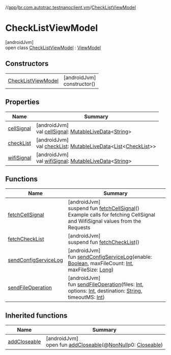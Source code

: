 //[app](../../../index.md)/[br.com.autotrac.testnanoclient.vm](../index.md)/[CheckListViewModel](index.md)

# CheckListViewModel

[androidJvm]\
open class [CheckListViewModel](index.md) : [ViewModel](https://developer.android.com/reference/kotlin/androidx/lifecycle/ViewModel.html)

## Constructors

| | |
|---|---|
| [CheckListViewModel](-check-list-view-model.md) | [androidJvm]<br>constructor() |

## Properties

| Name | Summary |
|---|---|
| [cellSignal](cell-signal.md) | [androidJvm]<br>val [cellSignal](cell-signal.md): [MutableLiveData](https://developer.android.com/reference/kotlin/androidx/lifecycle/MutableLiveData.html)&lt;[String](https://kotlinlang.org/api/latest/jvm/stdlib/kotlin/-string/index.html)&gt; |
| [checkList](check-list.md) | [androidJvm]<br>val [checkList](check-list.md): [MutableLiveData](https://developer.android.com/reference/kotlin/androidx/lifecycle/MutableLiveData.html)&lt;[List](https://kotlinlang.org/api/latest/jvm/stdlib/kotlin.collections/-list/index.html)&lt;[CheckList](../../br.com.autotrac.testnanoclient.dataRemote/-check-list/index.md)&gt;&gt; |
| [wifiSignal](wifi-signal.md) | [androidJvm]<br>val [wifiSignal](wifi-signal.md): [MutableLiveData](https://developer.android.com/reference/kotlin/androidx/lifecycle/MutableLiveData.html)&lt;[String](https://kotlinlang.org/api/latest/jvm/stdlib/kotlin/-string/index.html)&gt; |

## Functions

| Name | Summary |
|---|---|
| [fetchCellSignal](fetch-cell-signal.md) | [androidJvm]<br>suspend fun [fetchCellSignal](fetch-cell-signal.md)()<br>Example calls for fetching CellSignal and WifiSignal values from the Requests |
| [fetchCheckList](fetch-check-list.md) | [androidJvm]<br>suspend fun [fetchCheckList](fetch-check-list.md)() |
| [sendConfigServiceLog](send-config-service-log.md) | [androidJvm]<br>fun [sendConfigServiceLog](send-config-service-log.md)(enable: [Boolean](https://kotlinlang.org/api/latest/jvm/stdlib/kotlin/-boolean/index.html), maxFileCount: [Int](https://kotlinlang.org/api/latest/jvm/stdlib/kotlin/-int/index.html), maxFileSize: [Long](https://kotlinlang.org/api/latest/jvm/stdlib/kotlin/-long/index.html)) |
| [sendFileOperation](send-file-operation.md) | [androidJvm]<br>fun [sendFileOperation](send-file-operation.md)(files: [Int](https://kotlinlang.org/api/latest/jvm/stdlib/kotlin/-int/index.html), options: [Int](https://kotlinlang.org/api/latest/jvm/stdlib/kotlin/-int/index.html), destination: [String](https://kotlinlang.org/api/latest/jvm/stdlib/kotlin/-string/index.html), timeoutMS: [Int](https://kotlinlang.org/api/latest/jvm/stdlib/kotlin/-int/index.html)) |

## Inherited functions

| Name | Summary |
|---|---|
| [addCloseable](../-reset-database-view-model/index.md#264516373%2FFunctions%2F-912451524) | [androidJvm]<br>open fun [addCloseable](../-reset-database-view-model/index.md#264516373%2FFunctions%2F-912451524)(@[NonNull](https://developer.android.com/reference/kotlin/androidx/annotation/NonNull.html)p0: [Closeable](https://developer.android.com/reference/kotlin/java/io/Closeable.html)) |
